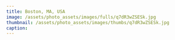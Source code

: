```yaml
---
title: Boston, MA, USA
image: /assets/photo_assets/images/fulls/q7dR3wZSESk.jpg
thumbnail: /assets/photo_assets/images/thumbs/q7dR3wZSESk.jpg
caption: 
---
```

